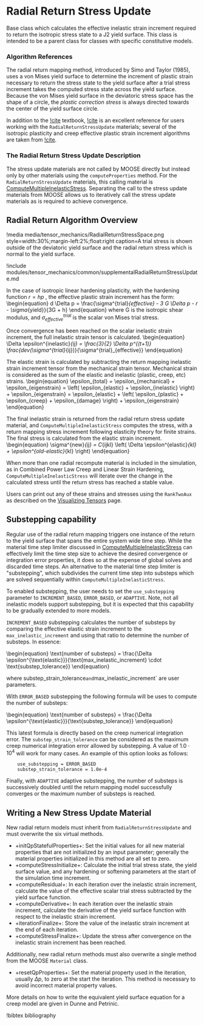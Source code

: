 # Radial Return Stress Update

Base class which calculates the effective inelastic strain increment required to return the isotropic
stress state to a J2 yield surface.  This class is intended to be a parent class for classes with
specific constitutive models.


### Algorithm References

The radial return mapping method, introduced by Simo and Taylor (1985), uses a von Mises yield
surface to determine the increment of plastic strain necessary to return the stress state to the
yield surface after a trial stress increment takes the computed stress state across the yield
surface.  Because the von Mises yield surface in the deviatoric stress space has the shape of a
circle, the _plastic correction stress_ is always directed towards the center of the yield surface
circle.

In addition to the [!cite](simo2006computational) textbook, [!cite](dunne2005introduction) is an excellent reference for users working
with the `RadialReturnStressUpdate` materials; several of the isotropic plasticity and creep
effective plastic strain increment algorithms are taken from [!cite](dunne2005introduction).

### The Radial Return Stress Update Description

The stress update materials are not called by MOOSE directly but instead only by other materials
using the `computeProperties` method.  For the `RadialReturnStressUpdate` materials, this calling
material is [ComputeMultipleInelasticStress](ComputeMultipleInelasticStress.md).  Separating the call
to the stress update materials from MOOSE allows us to iteratively call the stress update materials
as is required to achieve convergence.

## Radial Return Algorithm Overview

!media media/tensor_mechanics/RadialReturnStressSpace.png
       style=width:30%;margin-left:2%;float:right
       caption=A trial stress is shown outside of the deviatoric yield surface and the radial return
                 stress which is normal to the yield surface.

!include modules/tensor_mechanics/common/supplementalRadialReturnStressUpdate.md

In the case of isotropic linear hardening plasticity, with the hardening
function $r = hp$ , the effective plastic strain increment has the form:
\begin{equation}
 d \Delta p = \frac{\sigma^{trial}_{effective} - 3 G \Delta p - r - \sigma_{yield}}{3G + h}
\end{equation}
where G is the isotropic shear modulus, and $\sigma^{trial}_{effective}$ is the scalar von Mises trial stress.

Once convergence has been reached on the scalar inelastic strain increment, the full inelastic strain
tensor is calculated.
\begin{equation}
\Delta \epsilon^{inelastic}_{ij} = \frac{3}{2} \Delta p^{(t+1)} \frac{dev(\sigma^{trial}_{ij})}{\sigma^{trial}_{effective}}
\end{equation}

The elastic strain is calculated by subtracting the return mapping inelastic
strain increment tensor from the mechanical strain tensor.  Mechanical strain is
considered as the sum of the elastic and inelastic (plastic, creep, etc)
strains.
\begin{equation}
\epsilon_{total} = \epsilon_{mechanical} + \epsilon_{eigenstrain}
= \left( \epsilon_{elastic} + \epsilon_{inelastic} \right) + \epsilon_{eigenstrain}
= \epsilon_{elastic} + \left( \epsilon_{plastic} + \epsilon_{creep} + \epsilon_{damage}  \right) + \epsilon_{eigenstrain}
\end{equation}

The final inelastic strain is returned from the radial return stress update
material, and `ComputeMultipleInelasticStress` computes the stress, with a
return mapping stress increment following elasticity theory for finite strains.
The final stress is calculated from the elastic strain increment.
\begin{equation}
\sigma^{new}_{ij} = C_{ijkl} \left( \Delta \epsilon^{elastic}_{kl} + \epsilon^{old-elastic}_{kl} \right)
\end{equation}

When more than one radial recompute material is included in the simulation, as
in Combined Power Law Creep and Linear Strain Hardening,
`ComputeMultipleInelasticStress` will iterate over the change in the calculated
stress until the return stress has reached a stable value.

Users can print out any of these strains and stresses using the `RankTwoAux` as
described on the [Visualizing Tensors](/tensor_mechanics/VisualizingTensors.md)
page.

## Substepping capability

Regular use of the radial return mapping triggers one instance of the return to the yield surface that spans
the entire system wide time step. While the material time step limiter discussed in [ComputeMultipleInelasticStress](ComputeMultipleInelasticStress.md) can
effectively limit the time step size to achieve the desired convergence or integration error properties, it does so at
the expense of global solves and discarded time steps. An alternative to the material time step limiter is
"substepping", which subdivides the current time step into substeps which are solved sequentially within `ComputeMultipleInelasticStress`.

To enabled substepping, the user needs to set the `use_substepping` parameter to `INCREMENT_BASED`, `ERROR_BASED`, or `ADAPTIVE`. Note, not all inelastic models support substepping, but
it is expected that this capability to be gradually extended to more models.

`INCREMENT_BASED` substepping calculates the number of substeps by comparing the effective elastic strain increment to the `max_inelastic_increment` and using
that ratio to determine the number of substeps. In essence:

\begin{equation}
\text{number of substeps} = \frac{\Delta \epsilon^{\text{elastic}}}{\text{max\_inelastic\_increment} \cdot \text{substep\_tolerance}}
\end{equation}

where substep_strain_tolerance` and `max_inelastic_increment` are user parameters.

With `ERROR_BASED` substepping the following formula will be uses to compute the number of substeps:

\begin{equation}
\text{number of substeps} = \frac{\Delta \epsilon^{\text{elastic}}}{\text{substep\_tolerance}}
\end{equation}

This latest formula is directly based on the creep numerical integration error. The `substep_strain_tolerance` can be considered as the maximum creep numerical integration error
allowed by substepping. A value of $1.0\cdot10^4$ will work for many cases. An example of this option looks as follows:

```
    use_substepping = ERROR_BASED
    substep_strain_tolerance = 1.0e-4
```

Finally, with  `ADAPTIVE` adaptive substepping, the number of substeps is successively doubled until the
return mapping model successfully converges or the maximum number of substeps is reached.

## Writing a New Stress Update Material

New radial return models must inherit from `RadialReturnStressUpdate` and must
overwrite the six virtual methods.

- +initQpStatefulProperties+: Set the initial values for all new material properties that are not
  initialized by an input parameter; generally the material properties initialized in this method are
  all set to zero.
- +computeStressInitialize+: Calculate the initial trial stress state, the yield surface value, and
  any hardening or softening parameters at the start of the simulation time increment.
- +computeResidual+: In each iteration over the inelastic strain increment, calculate the value of
  the effective scalar trial stress subtracted by the yield surface function.
- +computeDerivative+: In each iteration over the inelastic strain increment, calculate the
  derivative of the yield surface function with respect to the inelastic strain increment.
- +iterationFinalize+: Store the value of the inelastic strain increment at the end of each
  iteration.
- +computeStressFinalize+: Update the stress after convergence on the inelastic strain increment has
  been reached.

Additionally, new radial return methods must also overwrite a single method from
the MOOSE `Material` class.

- +resetQpProperties+: Set the material property used in the iteration, usually $\Delta p$, to zero
  at the start the iteration.  This method is necessary to avoid incorrect material property values.

More details on how to write the equivalent yield surface equation for a creep
model are given in Dunne and Petrinic.

<!-- !syntax children /Materials/RadialReturnStressUpdate -->

!bibtex bibliography
